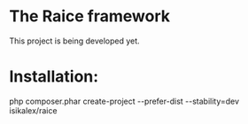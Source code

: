 # The Raice framework
This project is being developed yet.

# Installation: 
php composer.phar create-project --prefer-dist --stability=dev isikalex/raice
